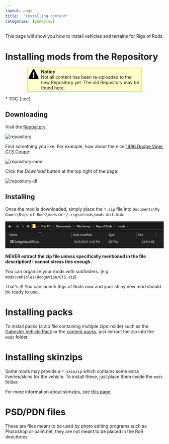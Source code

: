 ```yaml
---
layout: page
title:  "Installing content"
categories: [gameplay]
---
```


This page will show you how to install vehicles and terrains for Rigs of Rods.

# Installing mods from the Repository 

<div style="background-color:#FFFFCC; border: 1px solid #FFCC00; padding:0.2em; margin:1em 5em">
    <div style="float:left;"><a href="/images/NoticeIcon.png" class="image"><img alt="NoticeIcon.png" src="/images/NoticeIcon.png" width="32" height="32" /></a></div>
    <div style="margin-left:40px"><strong>Notice</strong><br />Not all content has been re-uploaded to the new Repository yet. The old Repository may be found <a href="http://www.austingratzer.com/rigs/downloads.php">here</a>.</div>
</div>

<div class="toc" markdown="1">
  * TOC
  {:toc}
</div>

## Downloading

Visit the [Repository](https://forum.rigsofrods.org/resources/).

![repository](/images/repository.png)

Find something you like. For example, how about the nice [1996 Dodge Viper GTS Coupe](https://forum.rigsofrods.org/resources/1996-dodge-viper-gts-coupe.88/):

![repository-mod](/images/repository-mod.png)

Click the *Download* button at the top right of the page:

![repository-dl](/images/repository-download.png)

## Installing

Once the mod is downloaded, simply place the `*.zip` file into `Documents\My Games\Rigs of Rods\mods` or `~/.rigsofrods/mods` on Linux:

![repository-install](/images/repository-installing-mod.png) 

**NEVER extract the zip file unless specifically mentioned in the file description! I cannot stress this enough.**

You can organize your mods with subfolders. (e.g. `mods\vehicles\DodgeViperGTS.zip`)

That's it! You can launch Rigs of Rods now and your shiny new mod should be ready to use.

# Installing packs 

To install packs (a zip file containing multiple zips inside) such as the [Gabester Vehicle Pack](http://forum.rigsofrods.org/resources/gabester-vehicle-pack.12/) or the [content packs](http://archives.rigsofrods.net/contentpacks/), just extract the zip into the `mods` folder.

# Installing skinzips

Some mods may provide a `*.skinzip` which contains some extra liveries/skins for the vehicle. To install these, just place them inside the `mods` folder.

For more information about skinzips, see [this page](/vehicle-creation/alternate-skins/).

# PSD/PDN files

These are files meant to be used by photo editing programs such as Photoshop or paint.net, they are not meant to be placed in the RoR directories.
